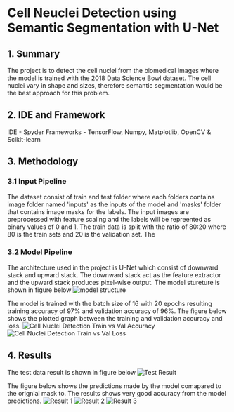 # Cell Neuclei Detection using Semantic Segmentation with U-Net

## 1. Summary
The project is to detect the cell nuclei from the biomedical images where the model is trained with the 2018 Data Science Bowl dataset. The cell nuclei vary in shape and sizes, therefore semantic segmentation would be the best approach for this problem.

## 2. IDE and Framework
IDE - Spyder
Frameworks - TensorFlow, Numpy, Matplotlib, OpenCV & Scikit-learn

## 3. Methodology
### 3.1 Input Pipeline
The dataset consist of train and test folder where each folders contains image folder named 'inputs' as the inputs of the model and 'masks' folder that contains image masks for the labels.
The input images are preprocessed with feature scaling and the labels will be repreented as binary values of 0 and 1. The train data is split with the ratio of 80:20 where 80 is the train sets and 20 is the validation set. The 

### 3.2 Model Pipeline
The architecture used in the project is U-Net which consist of downward stack and upward stack. The downward stack act as the feature extractor and the upward stack produces pixel-wise output. The model stureture is shown in figure below
![model structure](https://user-images.githubusercontent.com/100821053/163698920-cfed80c9-8b78-424d-ad57-94b7c006d43c.png)

The model is trained with the batch size of 16 with 20 epochs resulting training accuracy of 97% and validation accuracy of 96%. The figure below shows the plotted graph between the training and validation accuracy and loss.
![Cell Nuclei Detection Train vs Val Accuracy](https://user-images.githubusercontent.com/100821053/163699047-e80e4c38-9d95-4cf9-8058-559fb7cfac05.png)
![Cell Nuclei Detection Train vs Val Loss](https://user-images.githubusercontent.com/100821053/163699048-fbbaf221-5014-4ea5-912e-734477b79742.png)


## 4. Results

The test data result is shown in figure below
![Test Result](https://user-images.githubusercontent.com/100821053/163698893-d067d85a-1006-4c7d-bf7d-c8e031b954f9.png)

The figure below shows the predictions made by the model comapared to the orignial mask to. The results shows very good accuracy from the model predictions.
![Result 1](https://user-images.githubusercontent.com/100821053/163698989-9e53a312-8a74-418d-b312-5fbf2573339a.png)
![Result 2](https://user-images.githubusercontent.com/100821053/163698990-86d40199-f7d0-45b4-93f1-f2189cc1863b.png)
![Result 3](https://user-images.githubusercontent.com/100821053/163698994-f02728b0-513a-4c7f-bfb1-ac4c2e90fee5.png)




